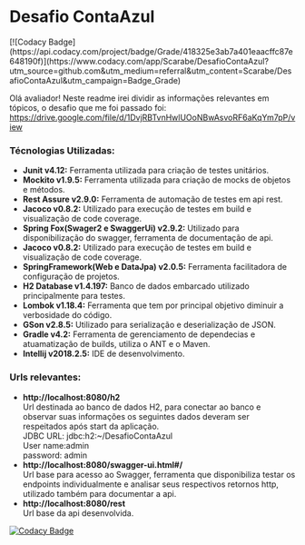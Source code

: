 <h1><b>Desafio ContaAzul</b></h1>   
[![Codacy Badge](https://api.codacy.com/project/badge/Grade/418325e3ab7a401eaacffc87e648190f)](https://www.codacy.com/app/Scarabe/DesafioContaAzul?utm_source=github.com&amp;utm_medium=referral&amp;utm_content=Scarabe/DesafioContaAzul&amp;utm_campaign=Badge_Grade)

Olá avaliador! Neste readme irei dividir as informações relevantes em tópicos, o desafio que me foi passado foi:
https://drive.google.com/file/d/1DvjRBTvnHwlUOoNBwAsvoRF6aKqYm7pP/view


<h3><b>Técnologias Utilizadas:</b></h3>
<UL>
  <LI><b>Junit v4.12:</b> Ferramenta utilizada para criação de testes unitários.</LI>
  <LI><b>Mockito v1.9.5:</b> Ferramenta utilizada para criação de mocks de objetos e métodos.</LI>
  <LI><b>Rest Assure v2.9.0:</b> Ferramenta de automação de testes em api rest.</LI>
  <LI><b>Jacoco v0.8.2:</b> Utilizado para execução de testes em build e visualização de code coverage.</LI>
  <LI><b>Spring Fox(Swager2 e SwaggerUi) v2.9.2:</b> Utilizado para disponibilização do swagger, ferramenta de documentação de api.</LI>
  <LI><b>Jacoco v0.8.2:</b> Utilizado para execução de testes em build e visualização de code coverage.</LI>  
  <LI><b>SpringFramework(Web e DataJpa) v2.0.5:</b> Ferramenta facilitadora de configuração de projetos.</LI>
  <LI><b>H2 Database v1.4.197:</b> Banco de dados embarcado utilizado principalmente para testes.</LI> 
  <LI><b>Lombok v1.18.4:</b> Ferramenta que tem por principal objetivo diminuir a verbosidade do código.</LI> 
  <LI><b>GSon v2.8.5:</b> Utilizado para serialização e deserialização de JSON.</LI> 
  <LI><b>Gradle v4.2:</b> Ferramenta de gerenciamento de dependecias e atuamatização de builds, utiliza o ANT e o Maven.</LI>
  <LI><b>Intellij v2018.2.5:</b> IDE de desenvolvimento.</LI>
</UL>

<h3><b>Urls relevantes:</b></h3>
  <UL>
  <LI><b>http://localhost:8080/h2</b><br>
    Url destinada ao banco de dados H2, para conectar ao banco e observar suas informações os seguintes dados deveram ser         respeitados após start da aplicação.<br>
    JDBC URL: jdbc:h2:~/DesafioContaAzul<br>
    User name:admin<br>
    password: admin<br>
  <LI><b>http://localhost:8080/swagger-ui.html#/</b><br>
    Url base para acesso ao Swagger, ferramenta que disponibiliza testar os endpoints individualmente e analisar seus         
    respectivos retornos http, utilizado também para documentar a api.<br>
  <LI><b>http://localhost:8080/rest</b><br>
    Url base da api desenvolvida.<br>
</UL>






[![Codacy Badge](https://api.codacy.com/project/badge/Grade/418325e3ab7a401eaacffc87e648190f)](https://www.codacy.com/app/Scarabe/DesafioContaAzul?utm_source=github.com&amp;utm_medium=referral&amp;utm_content=Scarabe/DesafioContaAzul&amp;utm_campaign=Badge_Grade)
